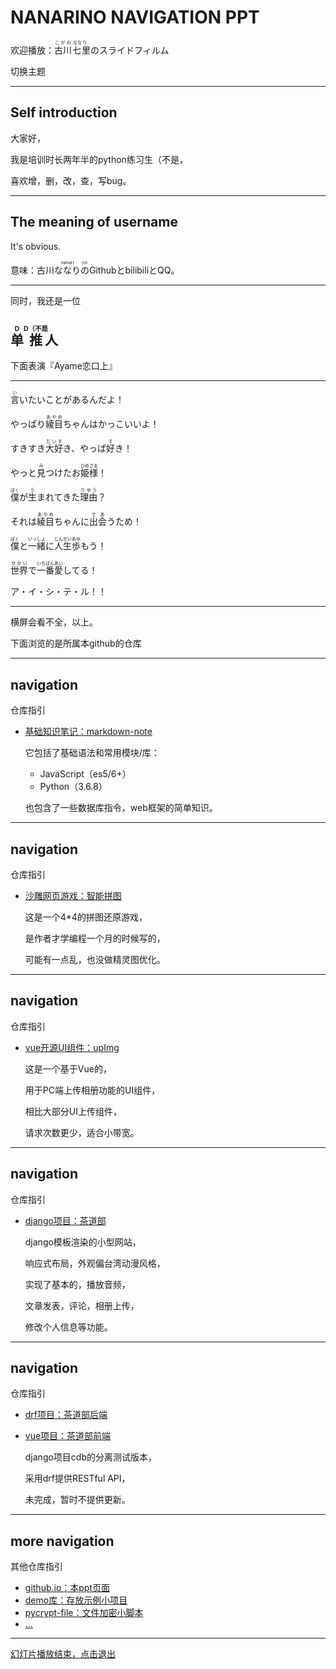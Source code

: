 # NANARINO NAVIGATION PPT

欢迎播放：<ruby>古川<rp>(<rp><rt>こがわ</rt><rp>)</rp>七<rp>(</rp><rt>&nbsp;なな</rt><rp>)</rp>里<rp>(</rp><rt>り&nbsp;</rt><rp>)</rp></ruby>のスライドフィルム

<a onclick="if(window.a===undefined){window.a=true};document.getElementById('theme').href=location.origin+'/css/theme/'+['black','white'][Number(window.a)]+'.css';window.a=!window.a">切换主题</a>

---

## Self introduction

大家好，

我是培训时长两年半的python练习生（不是，

喜欢增，删，改，查，写bug。

---

## The meaning of username

It's obvious.

意味：古川<ruby>ななり<rp>(</rp><rt>nanari</rt><rp>)</rp></rp>の<rp>(</rp><rt>no</rt><rp>)</rp></ruby>GithubとbilibiliとQQ。

---

同时，我还是一位

## <ruby>单<rp>(</rp><rt>D</rt><rp>)</rp></rp>推<rp>(</rp><rt>D（不是</rt><rp>)</rp></ruby>人

下面表演『Ayame恋口上』

---

<ruby>言<rp>(<rp><rt>い</rt><rp>)</rp></ruby>いたいことがあるんだよ！

やっぱり<ruby>綾目<rp>(<rp><rt>あやめ</rt><rp>)</rp></ruby>ちゃんはかっこいいよ！

すきすき<ruby>大好<rp>(<rp><rt>だいす</rt><rp>)</rp></ruby>き、やっぱ<ruby>好<rp>(<rp><rt>す</rt><rp>)</rp></ruby>き！

やっと<ruby>見<rp>(<rp><rt>み</rt><rp>)</rp></ruby>つけたお<ruby>姫様<rp>(<rp><rt>ひめさま</rt><rp>)</rp></ruby>！

<ruby>僕<rp>(<rp><rt>ぼく</rt><rp>)</rp></ruby>が<ruby>生<rp>(<rp><rt>う</rt><rp>)</rp></ruby>まれてきた<ruby>理由<rp>(<rp><rt>りゆう</rt><rp>)</rp></ruby>？

それは<ruby>綾目<rp>(<rp><rt>あやめ</rt><rp>)</rp></ruby>ちゃんに<ruby>出会<rp>(<rp><rt>であ</rt><rp>)</rp></ruby>うため！

<ruby>僕<rp>(<rp><rt>ぼく</rt><rp>)</rp></ruby>と<ruby>一緒<rp>(<rp><rt>いっしょ</rt><rp>)</rp></ruby>に<ruby>人生歩<rp>(<rp><rt>じんせいあゆ</rt><rp>)</rp></ruby>もう！

<ruby>世界<rp>(<rp><rt>せかい</rt><rp>)</rp></ruby>で<ruby>一番愛<rp>(<rp><rt>いちばんあい</rt><rp>)</rp></ruby>してる！

ア・イ・シ・テ・ル！！

---

横屏会看不全，以上。

下面浏览的是所属本github的仓库

---

## navigation

仓库指引

- <a href="https://nanarino.github.io/markdown-note/" target="_blank">基础知识笔记：markdown-note</a>

  它包括了基础语法和常用模块/库：

  - JavaScript（es5/6+）
  - Python（3.6.8）

  也包含了一些数据库指令，web框架的简单知识。

---

## navigation

仓库指引

- <a href="https://nanarino.github.io/jigsaw/" target="_blank">沙雕网页游戏：智能拼图</a>

  这是一个4*4的拼图还原游戏，

  是作者才学编程一个月的时候写的，

  可能有一点乱，也没做精灵图优化。

---

## navigation

仓库指引

- <a href="https://github.com/nanarino/vue-upImg" target="_blank">vue开源UI组件：upImg</a>

  这是一个基于Vue的，

  用于PC端上传相册功能的UI组件，

  相比大部分UI上传组件，

  请求次数更少，适合小带宽。

---

## navigation

仓库指引

- <a href="https://github.com/nanarino/cdb" target="_blank">django项目：茶道部</a>

  django模板渲染的小型网站，

  响应式布局，外观偏台湾动漫风格，

  实现了基本的，播放音频，

  文章发表，评论，相册上传，

  修改个人信息等功能。

---

## navigation

仓库指引

- <a href="https://github.com/nanarino/REST_cdb" target="_blank">drf项目：茶道部后端</a>

- <a href="https://github.com/nanarino/SPA_cdb" target="_blank">vue项目：茶道部前端</a>

  django项目cdb的分离测试版本，

  采用drf提供RESTful API，

  未完成，暂时不提供更新。

---

## more navigation

其他仓库指引

- <a href="https://github.com/nanarino/nanarino.github.io" target="_blank">github.io：本ppt页面</a>
- <a href="https://github.com/nanarino/demo" target="_blank">demo库：存放示例小项目</a>
- <a href="https://github.com/nanarino/pycrypt-file" target="_blank">pycrypt-file：文件加密小脚本</a>
- <a href="https://github.com/nanarino?tab=repositories" target="_blank">...</a>

---

<a href="javascript:window.opener=null;open(location, '_self').close();setTimeout(()=>{alert('浏览器禁用了关闭，请手动关闭标签页')},1000);">幻灯片播放结束，点击退出</a>
